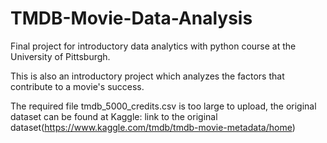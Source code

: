 # TMDB-Movie-Data-Analysis
Final project for introductory data analytics with python course at the University of Pittsburgh.

This is also an introductory project which analyzes the factors that contribute to a movie's success.

The required file tmdb_5000_credits.csv is too large to upload, the original dataset can be found at Kaggle:
link to the original dataset(https://www.kaggle.com/tmdb/tmdb-movie-metadata/home)
